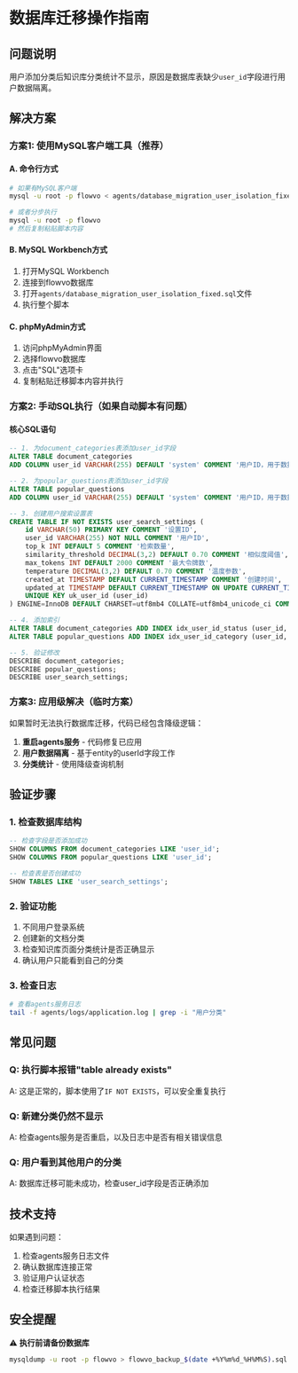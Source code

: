 # 数据库迁移操作指南

## 问题说明
用户添加分类后知识库分类统计不显示，原因是数据库表缺少`user_id`字段进行用户数据隔离。

## 解决方案

### 方案1: 使用MySQL客户端工具（推荐）

#### A. 命令行方式
```bash
# 如果有MySQL客户端
mysql -u root -p flowvo < agents/database_migration_user_isolation_fixed.sql

# 或者分步执行
mysql -u root -p flowvo
# 然后复制粘贴脚本内容
```

#### B. MySQL Workbench方式
1. 打开MySQL Workbench
2. 连接到flowvo数据库
3. 打开`agents/database_migration_user_isolation_fixed.sql`文件
4. 执行整个脚本

#### C. phpMyAdmin方式
1. 访问phpMyAdmin界面
2. 选择flowvo数据库
3. 点击"SQL"选项卡
4. 复制粘贴迁移脚本内容并执行

### 方案2: 手动SQL执行（如果自动脚本有问题）

#### 核心SQL语句
```sql
-- 1. 为document_categories表添加user_id字段
ALTER TABLE document_categories 
ADD COLUMN user_id VARCHAR(255) DEFAULT 'system' COMMENT '用户ID，用于数据隔离';

-- 2. 为popular_questions表添加user_id字段  
ALTER TABLE popular_questions 
ADD COLUMN user_id VARCHAR(255) DEFAULT 'system' COMMENT '用户ID，用于数据隔离';

-- 3. 创建用户搜索设置表
CREATE TABLE IF NOT EXISTS user_search_settings (
    id VARCHAR(50) PRIMARY KEY COMMENT '设置ID',
    user_id VARCHAR(255) NOT NULL COMMENT '用户ID',
    top_k INT DEFAULT 5 COMMENT '检索数量',
    similarity_threshold DECIMAL(3,2) DEFAULT 0.70 COMMENT '相似度阈值',
    max_tokens INT DEFAULT 2000 COMMENT '最大令牌数',
    temperature DECIMAL(3,2) DEFAULT 0.70 COMMENT '温度参数',
    created_at TIMESTAMP DEFAULT CURRENT_TIMESTAMP COMMENT '创建时间',
    updated_at TIMESTAMP DEFAULT CURRENT_TIMESTAMP ON UPDATE CURRENT_TIMESTAMP COMMENT '更新时间',
    UNIQUE KEY uk_user_id (user_id)
) ENGINE=InnoDB DEFAULT CHARSET=utf8mb4 COLLATE=utf8mb4_unicode_ci COMMENT='用户搜索设置表';

-- 4. 添加索引
ALTER TABLE document_categories ADD INDEX idx_user_id_status (user_id, status);
ALTER TABLE popular_questions ADD INDEX idx_user_id_category (user_id, category);

-- 5. 验证修改
DESCRIBE document_categories;
DESCRIBE popular_questions;
DESCRIBE user_search_settings;
```

### 方案3: 应用级解决（临时方案）

如果暂时无法执行数据库迁移，代码已经包含降级逻辑：

1. **重启agents服务** - 代码修复已应用
2. **用户数据隔离** - 基于entity的userId字段工作
3. **分类统计** - 使用降级查询机制

## 验证步骤

### 1. 检查数据库结构
```sql
-- 检查字段是否添加成功
SHOW COLUMNS FROM document_categories LIKE 'user_id';
SHOW COLUMNS FROM popular_questions LIKE 'user_id';

-- 检查表是否创建成功
SHOW TABLES LIKE 'user_search_settings';
```

### 2. 验证功能
1. 不同用户登录系统
2. 创建新的文档分类
3. 检查知识库页面分类统计是否正确显示
4. 确认用户只能看到自己的分类

### 3. 检查日志
```bash
# 查看agents服务日志
tail -f agents/logs/application.log | grep -i "用户分类"
```

## 常见问题

### Q: 执行脚本报错"table already exists"
A: 这是正常的，脚本使用了`IF NOT EXISTS`，可以安全重复执行

### Q: 新建分类仍然不显示
A: 检查agents服务是否重启，以及日志中是否有相关错误信息

### Q: 用户看到其他用户的分类  
A: 数据库迁移可能未成功，检查user_id字段是否正确添加

## 技术支持

如果遇到问题：
1. 检查agents服务日志文件
2. 确认数据库连接正常
3. 验证用户认证状态
4. 检查迁移脚本执行结果

## 安全提醒

⚠️ **执行前请备份数据库**
```bash
mysqldump -u root -p flowvo > flowvo_backup_$(date +%Y%m%d_%H%M%S).sql
``` 